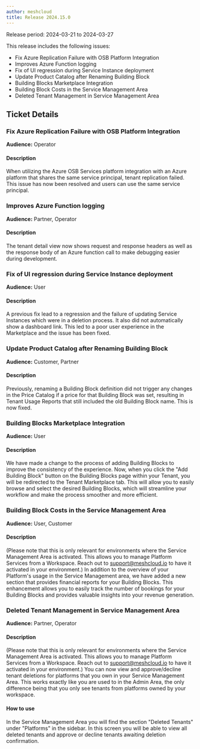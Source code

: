 ```yaml
---
author: meshcloud
title: Release 2024.15.0
---
```


Release period: 2024-03-21 to 2024-03-27

This release includes the following issues:
* Fix Azure Replication Failure with OSB Platform Integration
* Improves Azure Function logging
* Fix of UI regression during Service Instance deployment
* Update Product Catalog after Renaming Building Block
* Building Blocks Marketplace Integration
* Building Block Costs in the Service Management Area
* Deleted Tenant Management in Service Management Area
<!--truncate-->

## Ticket Details
### Fix Azure Replication Failure with OSB Platform Integration
**Audience:** Operator<br>

#### Description
When utilizing the Azure OSB Services platform integration with an Azure platform that shares the 
same service principal, tenant replication failed. This issue has now been resolved and users can 
use the same service principal.

### Improves Azure Function logging
**Audience:** Partner, Operator<br>

#### Description
The tenant detail view now shows request and response headers as well
as the response body of an Azure function call to make debugging easier during
development.

### Fix of UI regression during Service Instance deployment
**Audience:** User<br>

#### Description
A previous fix lead to a regression and the failure of updating Service Instances
which were in a deletion process. It also did not automatically show a dashboard link. 
This led to a poor user experience in the Marketplace and the issue has been fixed.

### Update Product Catalog after Renaming Building Block
**Audience:** Customer, Partner<br>

#### Description
Previously, renaming a Building Block definition did not trigger any changes
in the Price Catalog if a price for that Building Block was set, resulting in
Tenant Usage Reports that still included the old Building Block name. This is
now fixed.

### Building Blocks Marketplace Integration
**Audience:** User<br>

#### Description
We have made a change to the process of adding Building Blocks to improve the consistency of the experience. Now, 
when you click the "Add Building Block" button on the Building Blocks page within your Tenant, you will be redirected 
to the Tenant Marketplace tab. This will allow you to easily browse and select the desired Building Blocks, which 
will streamline your workflow and make the process smoother and more efficient.

### Building Block Costs in the Service Management Area
**Audience:** User, Customer<br>

#### Description
(Please note that this is only relevant for environments where the Service
Management Area is activated. This allows you to manage Platform Services from a
Workspace. Reach out to [support@meshcloud.io](mailto:support@meshcloud.io) to
have it activated in your environment.)
In addition to the overview of your Platform's usage in the Service Management
area, we have added a new section that provides financial reports for your
Building Blocks. This enhancement allows you to easily track the number of
bookings for your Building Blocks and provides valuable insights into your
revenue generation.

### Deleted Tenant Management in Service Management Area
**Audience:** Partner, Operator<br>

#### Description
(Please note that this is only relevant for environments where the Service Management Area is activated. This allows
you to manage Platform Services from a Workspace. Reach out to support@meshcloud.io to have it activated in your environment.)
You can now view and approve/decline tenant deletions for platforms that you own in your Service Management Area. This
works exactly like you are used to in the Admin Area, the only difference being that you only see tenants from
platforms owned by your workspace.

#### How to use
In the Service Management Area you will find the section "Deleted Tenants" under "Platforms" in the sidebar. In this
screen you will be able to view all deleted tenants and approve or decline tenants awaiting deletion confirmation.

